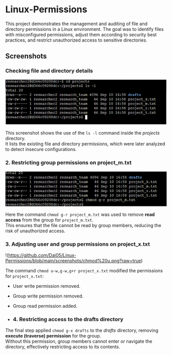 # Linux-Permissions
This project demonstrates the management and auditing of file and directory permissions in a Linux environment. The goal was to identify files with misconfigured permissions, adjust them according to security best practices, and restrict unauthorized access to sensitive directories.
## Screenshots

### Checking file and directory details
![screenshots/cd ls -l.png](https://github.com/Dai05/Linux-Permissions/blob/822c832fb58f48c01b95754fbc1adf57030c77c2/screenshots/cd%20ls%20-l.png)

This screenshot shows the use of the `ls -l` command inside the *projects* directory.  
It lists the existing file and directory permissions, which were later analyzed to detect insecure configurations.

### 2. Restricting group permissions on project_m.txt
![screenshots/Chmod g.png](https://github.com/Dai05/Linux-Permissions/blob/main/screenshots/Chmod%20g.png?raw=true)

Here the command `chmod g-r project_m.txt` was used to remove **read access** from the group for `project_m.txt`.  
This ensures that the file cannot be read by group members, reducing the risk of unauthorized access.

### 3. Adjusting user and group permissions on project_x.txt
!(https://github.com/Dai05/Linux-Permissions/blob/main/screenshots/chmod%20u.png?raw=true)

The command `chmod u-w,g-w,g+r project_x.txt` modified the permissions for `project_x.txt`:  
- User write permission removed.  
- Group write permission removed.  
- Group read permission added.

- ### 4. Restricting access to the drafts directory


The final step applied `chmod g-x drafts` to the *drafts* directory, removing **execute (traverse) permission** for the group.  
Without this permission, group members cannot enter or navigate the directory, effectively restricting access to its contents.
